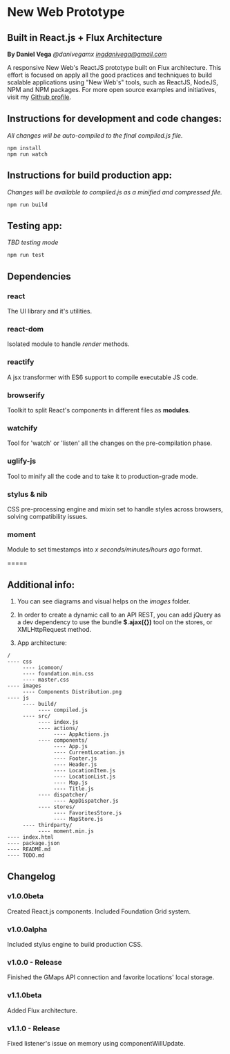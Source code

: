 # New Web Prototype
## Built in React.js + Flux Architecture
**By Daniel Vega** *@danivegamx <ingdanivega@gmail.com>*

A responsive New Web's ReactJS prototype built on Flux architecture. This effort is focused on apply all the good practices and techniques to build scalable applications using "New Web's" tools, such as ReactJS, NodeJS, NPM and NPM packages. For more open source examples and initiatives, visit my [Github profile](https://www.github.com/danivegamx/).

## Instructions for development and code changes:

*All changes will be auto-compiled to the final compiled.js file.*

```
npm install
npm run watch
```

## Instructions for build production app:

*Changes will be available to compiled.js as a minified and compressed file.*

```
npm run build
```

## Testing app:

*TBD testing mode*

```
npm run test
```

## Dependencies

### react

The UI library and it's utilities.

### react-dom

Isolated module to handle *render* methods.

### reactify

A jsx transformer with ES6 support to compile executable JS code.

### browserify

Toolkit to split React's components in different files as **modules**.

### watchify

Tool for 'watch' or 'listen' all the changes on the pre-compilation phase.

### uglify-js

Tool to minify all the code and to take it to production-grade mode.

### stylus & nib

CSS pre-processing engine and mixin set to handle styles across browsers, solving compatibility issues.

### moment

Module to set timestamps into *x seconds/minutes/hours ago* format.

=====

## Additional info:

1. You can see diagrams and visual helps on the *images* folder.

2. In order to create a dynamic call to an API REST, you can add jQuery as a dev dependency to use the bundle **$.ajax({})** tool on the stores, or XMLHttpRequest method.

3. App architecture:

```
/
---- css
	 ---- icomoon/
	 ---- foundation.min.css
	 ---- master.css
---- images
	 ---- Components Distribution.png
---- js
 	 ---- build/
 		  ---- compiled.js
 	 ---- src/
 		  ---- index.js
 		  ---- actions/
 		  	   ---- AppActions.js
 		  ---- components/
			   ---- App.js
			   ---- CurrentLocation.js
			   ---- Footer.js
			   ---- Header.js
			   ---- LocationItem.js
			   ---- LocationList.js
			   ---- Map.js
			   ---- Title.js
		  ---- dispatcher/
		  	   ---- AppDispatcher.js
		  ---- stores/
		  	   ---- FavoritesStore.js
		  	   ---- MapStore.js
 	 ---- thirdparty/
 		  ---- moment.min.js
---- index.html
---- package.json
---- README.md
---- TODO.md

```

## Changelog

### v1.0.0beta

Created React.js components. Included Foundation Grid system.

### v1.0.0alpha

Included stylus engine to build production CSS.

### v1.0.0 - Release

Finished the GMaps API connection and favorite locations' local storage.

### v1.1.0beta

Added Flux architecture.

### v1.1.0 - Release

Fixed listener's issue on memory using componentWillUpdate.
